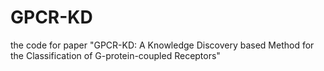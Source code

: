 # GPCR-KD
the code for paper "GPCR-KD: A Knowledge Discovery based Method for the Classification of G-protein-coupled Receptors"
